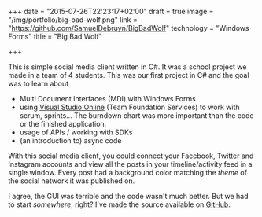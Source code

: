 +++
date = "2015-07-26T22:23:17+02:00"
draft = true
image = "/img/portfolio/big-bad-wolf.png"
link = "https://github.com/SamuelDebruyn/BigBadWolf"
technology = "Windows Forms"
title = "Big Bad Wolf"

+++

This is simple social media client written in C#. It was a school project we made in a team of 4 students. This was our first project in C# and the goal was to learn about

* Multi Document Interfaces (MDI) with Windows Forms
* using [Visual Studio Online](http://visualstudio.com) (Team Foundation Services) to work with scrum, sprints... The burndown chart was more important than the code or the finished application.
* usage of APIs / working with SDKs
* (an introduction to) async code

With this social media client, you could connect your Facebook, Twitter and Instagram accounts and view all the posts in your timeline/activity feed in a single window. Every post had a background color matching the *theme* of the social network it was published on.

I agree, the GUI was terrible and the code wasn't much better. But we had to start *somewhere*, right? I've made the source available on [GitHub](https://github.com/SamuelDebruyn/BigBadWolf).